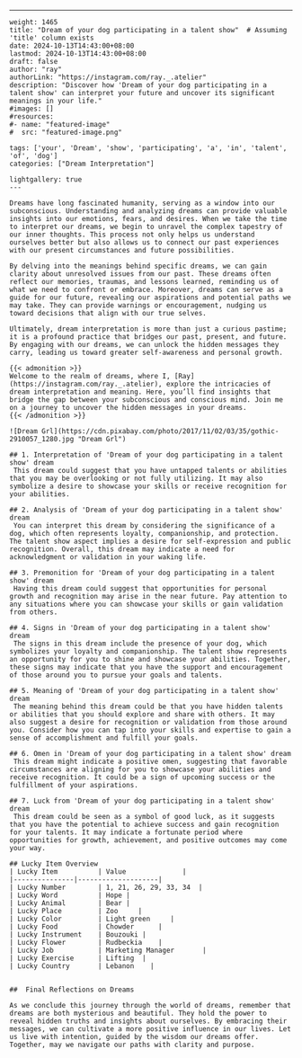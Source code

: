 ---
    weight: 1465
    title: "Dream of your dog participating in a talent show"  # Assuming 'title' column exists
    date: 2024-10-13T14:43:00+08:00
    lastmod: 2024-10-13T14:43:00+08:00
    draft: false
    author: "ray"
    authorLink: "https://instagram.com/ray._.atelier"
    description: "Discover how 'Dream of your dog participating in a talent show' can interpret your future and uncover its significant meanings in your life."
    #images: []
    #resources:
    #- name: "featured-image"
    #  src: "featured-image.png"
    
    tags: ['your', 'Dream', 'show', 'participating', 'a', 'in', 'talent', 'of', 'dog']
    categories: ["Dream Interpretation"]
    
    lightgallery: true
    ---
    
    Dreams have long fascinated humanity, serving as a window into our subconscious. Understanding and analyzing dreams can provide valuable insights into our emotions, fears, and desires. When we take the time to interpret our dreams, we begin to unravel the complex tapestry of our inner thoughts. This process not only helps us understand ourselves better but also allows us to connect our past experiences with our present circumstances and future possibilities.
    
    By delving into the meanings behind specific dreams, we can gain clarity about unresolved issues from our past. These dreams often reflect our memories, traumas, and lessons learned, reminding us of what we need to confront or embrace. Moreover, dreams can serve as a guide for our future, revealing our aspirations and potential paths we may take. They can provide warnings or encouragement, nudging us toward decisions that align with our true selves.
    
    Ultimately, dream interpretation is more than just a curious pastime; it is a profound practice that bridges our past, present, and future. By engaging with our dreams, we can unlock the hidden messages they carry, leading us toward greater self-awareness and personal growth.
    
    {{< admonition >}}
    Welcome to the realm of dreams, where I, [Ray](https://instagram.com/ray._.atelier), explore the intricacies of dream interpretation and meaning. Here, you’ll find insights that bridge the gap between your subconscious and conscious mind. Join me on a journey to uncover the hidden messages in your dreams.
    {{< /admonition >}}
    
    ![Dream Grl](https://cdn.pixabay.com/photo/2017/11/02/03/35/gothic-2910057_1280.jpg "Dream Grl")
    
    ## 1. Interpretation of 'Dream of your dog participating in a talent show' dream
     This dream could suggest that you have untapped talents or abilities that you may be overlooking or not fully utilizing. It may also symbolize a desire to showcase your skills or receive recognition for your abilities.
    
    ## 2. Analysis of 'Dream of your dog participating in a talent show' dream
     You can interpret this dream by considering the significance of a dog, which often represents loyalty, companionship, and protection. The talent show aspect implies a desire for self-expression and public recognition. Overall, this dream may indicate a need for acknowledgment or validation in your waking life.
    
    ## 3. Premonition for 'Dream of your dog participating in a talent show' dream
     Having this dream could suggest that opportunities for personal growth and recognition may arise in the near future. Pay attention to any situations where you can showcase your skills or gain validation from others.
    
    ## 4. Signs in 'Dream of your dog participating in a talent show' dream
     The signs in this dream include the presence of your dog, which symbolizes your loyalty and companionship. The talent show represents an opportunity for you to shine and showcase your abilities. Together, these signs may indicate that you have the support and encouragement of those around you to pursue your goals and talents.
    
    ## 5. Meaning of 'Dream of your dog participating in a talent show' dream
     The meaning behind this dream could be that you have hidden talents or abilities that you should explore and share with others. It may also suggest a desire for recognition or validation from those around you. Consider how you can tap into your skills and expertise to gain a sense of accomplishment and fulfill your goals.
    
    ## 6. Omen in 'Dream of your dog participating in a talent show' dream
     This dream might indicate a positive omen, suggesting that favorable circumstances are aligning for you to showcase your abilities and receive recognition. It could be a sign of upcoming success or the fulfillment of your aspirations.
    
    ## 7. Luck from 'Dream of your dog participating in a talent show' dream
     This dream could be seen as a symbol of good luck, as it suggests that you have the potential to achieve success and gain recognition for your talents. It may indicate a fortunate period where opportunities for growth, achievement, and positive outcomes may come your way.
    
    ## Lucky Item Overview
    | Lucky Item          | Value              |
    |---------------|--------------------|
    | Lucky Number        | 1, 21, 26, 29, 33, 34  |
    | Lucky Word          | Hope |
    | Lucky Animal        | Bear |
    | Lucky Place         | Zoo     |
    | Lucky Color         | Light green     |
    | Lucky Food          | Chowder      |
    | Lucky Instrument    | Bouzouki |
    | Lucky Flower        | Rudbeckia    |
    | Lucky Job           | Marketing Manager       |
    | Lucky Exercise      | Lifting  |
    | Lucky Country       | Lebanon    |
    
    
    ##  Final Reflections on Dreams
    
    As we conclude this journey through the world of dreams, remember that dreams are both mysterious and beautiful. They hold the power to reveal hidden truths and insights about ourselves. By embracing their messages, we can cultivate a more positive influence in our lives. Let us live with intention, guided by the wisdom our dreams offer. Together, may we navigate our paths with clarity and purpose.
    